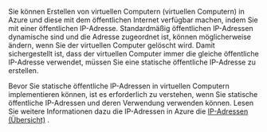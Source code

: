Sie können Erstellen von virtuellen Computern (virtuellen Computern) in Azure und diese mit dem öffentlichen Internet verfügbar machen, indem Sie mit einer öffentlichen IP-Adresse. Standardmäßig öffentlichen IP-Adressen dynamische sind und die Adresse zugeordnet ist, können möglicherweise ändern, wenn Sie der virtuellen Computer gelöscht wird. Damit sichergestellt ist, dass der virtuellen Computer immer die gleiche öffentliche IP-Adresse verwendet, müssen Sie eine statische öffentliche IP-Adresse zu erstellen. 

Bevor Sie statische öffentliche IP-Adressen in virtuellen Computern implementieren können, ist es erforderlich zu verstehen, wenn Sie statische öffentliche IP-Adressen und deren Verwendung verwenden können. Lesen Sie weitere Informationen dazu die IP-Adressen in Azure die [IP-Adressen (Übersicht)](../articles/virtual-network/virtual-network-ip-addresses-overview-arm.md) .

